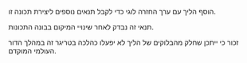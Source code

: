 הוסף הליך עם ערך החזרה לוגי כדי לקבל תנאים נוספים ליצירת תכונה זו.

תנאי זה נבדק לאחר שינויי המיקום בבונה התכונות.

זכור כי ייתכן שחלק מהבלוקים של הליך לא יפעלו כהלכה בטריגר זה במהלך הדור העולמי המוקדם.
